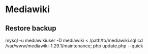 # Mediawiki

## Restore backup

mysql -u mediawikiuser -D mediawiki < /path/to/mediawiki.sql
cd /var/www/mediawiki-1.29.1/maintenance; php update.php --quick
